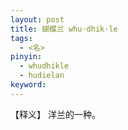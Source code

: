 ```yaml
---     
layout: post    
title: 蝴蝶兰 whu·dhik·le  
tags:    
  - <名>       
pinyin:       
  - whudhikle
  - hudielan              
keyword:     
---    
```


【释义】 洋兰的一种。           

